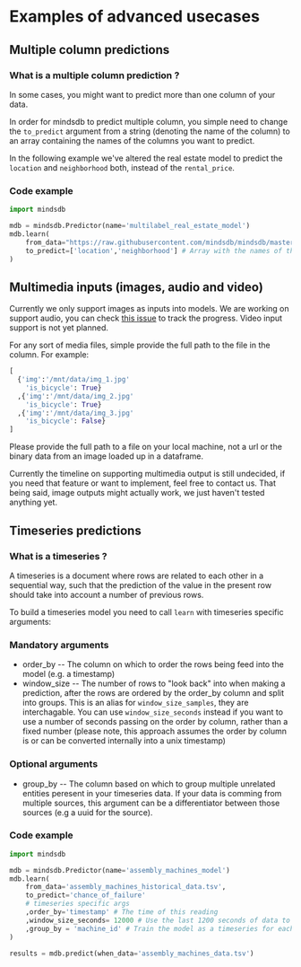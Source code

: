 # Examples of advanced usecases

## Multiple column predictions

### What is a multiple column prediction ?
In some cases, you might want to predict more than one column of your data.

In order for mindsdb to predict multiple column, you simple need to change the `to_predict` argument from a string (denoting the name of the column) to an array containing the names of the columns you want to predict.

In the following example we've altered the real estate model to predict the `location` and `neighborhood` both, instead of the `rental_price`.

### Code example
```python
import mindsdb

mdb = mindsdb.Predictor(name='multilabel_real_estate_model')
mdb.learn(
    from_data="https://raw.githubusercontent.com/mindsdb/mindsdb/master/docs/examples/basic/home_rentals.csv",
    to_predict=['location','neighborhood'] # Array with the names of the columns we can to predict
)
```


## Multimedia inputs (images, audio and video)

Currently we only support images as inputs into models. We are working on support audio, you can check [this issue](https://github.com/mindsdb/mindsdb/issues/124) to track the progress. Video input support is not yet planned.

For any sort of media files, simple provide the full path to the file in the column. For example:

```python
[
  {'img':'/mnt/data/img_1.jpg'
    'is_bicycle': True}
  ,{'img':'/mnt/data/img_2.jpg'
    'is_bicycle': True}
  ,{'img':'/mnt/data/img_3.jpg'
    'is_bicycle': False}
]
```

Please provide the full path to a file on your local machine, not a url or the binary data from an image loaded up in a dataframe.

Currently the timeline on supporting multimedia output is still undecided, if you need that feature or want to implement, feel free to contact us. That being said, image outputs might actually work, we just haven't tested anything yet.


## Timeseries predictions

### What is a timeseries ?
A timeseries is a document where rows are related to each other in a sequential way, such that the prediction of the value in the present row should take into account a number of previous rows.

To build a timeseries model you need to call `learn` with timeseries specific arguments:

### Mandatory arguments
* order_by  -- The column on which to order the rows being feed into the model (e.g. a timestamp)
* window_size -- The number of rows to "look back" into when making a prediction, after the rows are ordered by the order_by column and split into groups. This is an alias for `window_size_samples`, they are interchagable. You can use `window_size_seconds` instead if you want to use a number of seconds passing on the order by column, rather than a fixed number (please note, this approach assumes the order by column is or can be converted internally into a unix timestamp)

### Optional arguments
* group_by -- The column based on which to group multiple unrelated entities peresent in your timeseries data. If your data is comming from multiple sources, this argument can be a differentiator between those sources (e.g a uuid for the source).

### Code example
```python
import mindsdb

mdb = mindsdb.Predictor(name='assembly_machines_model')
mdb.learn(
    from_data='assembly_machines_historical_data.tsv',
    to_predict='chance_of_failure'
    # timeseries specific args
    ,order_by='timestamp' # The time of this reading
    ,window_size_seconds= 12000 # Use the last 1200 seconds of data to train for the prediction of a row, If you want a fixed nr of rows, use window_size_samples instead
    ,group_by = 'machine_id' # Train the model as a timeseries for each individual machine
)

results = mdb.predict(when_data='assembly_machines_data.tsv')
```
